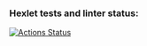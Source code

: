 ### Hexlet tests and linter status:
[![Actions Status](https://github.com/bombom70/frontend-project-lvl4/workflows/hexlet-check/badge.svg)](https://github.com/bombom70/frontend-project-lvl4/actions)